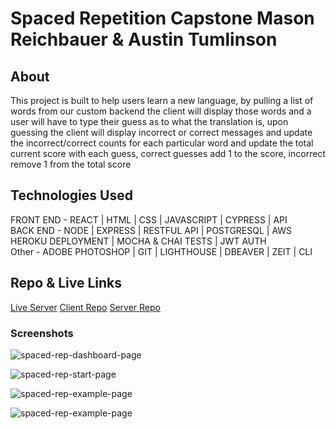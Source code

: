 # Spaced Repetition Capstone Mason Reichbauer & Austin Tumlinson

## About

This project is built to help users learn a new language, by pulling a list of words from our custom backend the client
will display those words and a user will have to type their guess as to what the translation is, upon guessing
the client will display incorrect or correct messages and update the incorrect/correct counts for each particular word 
and update the total current score with each guess, correct guesses add 1 to the score, incorrect remove 1 from the total score

## Technologies Used
FRONT END - REACT | HTML | CSS | JAVASCRIPT | CYPRESS | API
<br/>
BACK END - NODE | EXPRESS | RESTFUL API | POSTGRESQL | AWS HEROKU DEPLOYMENT | MOCHA & CHAI TESTS | JWT AUTH
<br/>
Other - ADOBE PHOTOSHOP | GIT | LIGHTHOUSE | DBEAVER | ZEIT | CLI

## Repo & Live Links
[Live Server](https://mason-austin-learning.now.sh/)
[Client Repo](https://github.com/thinkful-ei-iguana/mason-austin-spaced-client)
[Server Repo](https://github.com/thinkful-ei-iguana/mason-austin-spaced-server)

### Screenshots
![spaced-rep-dashboard-page](https://github.com/thinkful-ei-iguana/mason-austin-spaced-client/blob/master/public/screenshots/Screen%20Shot%202020-02-05%20at%202.29.18%20PM.png)

![spaced-rep-start-page](https://github.com/thinkful-ei-iguana/mason-austin-spaced-client/blob/master/public/screenshots/Screen%20Shot%202020-02-05%20at%202.29.59%20PM.png)

![spaced-rep-example-page](https://github.com/thinkful-ei-iguana/mason-austin-spaced-client/blob/master/public/screenshots/Screen%20Shot%202020-02-05%20at%202.30.17%20PM.png)

![spaced-rep-example-page](https://github.com/thinkful-ei-iguana/mason-austin-spaced-client/blob/master/public/screenshots/Screen%20Shot%202020-02-05%20at%202.30.30%20PM.png)
